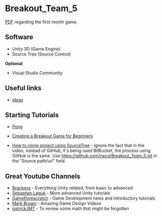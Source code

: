 # Breakout_Team_5

[PDF](https://docs.google.com/document/d/1tw_T5VfZchb-rpvBuUTCFXDEMTT4Byrjq3VQbsR_6xs/edit?usp=sharing) regarding the first month game.

## Software

* Unity 3D (Game Engine)
* Source Tree (Source Control)

**Optional**
* Visual Studio Community

## Useful links
* [Ideas](https://docs.google.com/document/d/1AruBDIaRn8aJL0evEaZ5ik0nuvq1O-76xzyvsQXNKfY/edit?usp=sharing)

## Starting Tutorials

* [Pong](https://noobtuts.com/unity/2d-pong-game)
* [Creating a Breakout Game for Beginners](https://unity3d.com/pt/learn/tutorials/modules/beginner/live-training-archive/creating-a-breakout-game)

* [How to clone project using SourceTree](https://youtu.be/yCw44AtcEKw?t=199) - Ignore the fact that in the video, instead of GitHub, it's being used BitBucket, the process using GitHub is the same. Use https://github.com/necg/Breakout_Team_5.git in the "Source path/url" field.

## Great Youtube Channels
* [Brackeys](https://www.youtube.com/channel/UCYbK_tjZ2OrIZFBvU6CCMiA) - Everything Unity related, from basic to advanced
* [Sebastian Lague](https://www.youtube.com/channel/UCmtyQOKKmrMVaKuRXz02jbQ) - More advanced Unity tutorials
* [Gamefromscratch](https://www.youtube.com/channel/UCr-5TdGkKszdbboXXsFZJTQ) - Game Development news and introductory tutorials
* [Mark Brown](https://www.youtube.com/channel/UCqJ-Xo29CKyLTjn6z2XwYAw) - Amazing Game Design Videos
* [patrickJMT](https://www.youtube.com/channel/UCFe6jenM1Bc54qtBsIJGRZQ) - To review some math that might be forgotten
